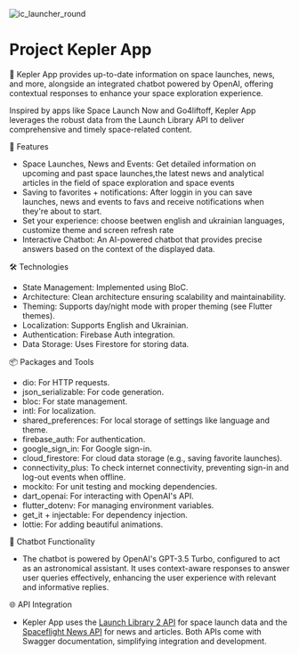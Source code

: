 
 ![ic_launcher_round](https://user-images.githubusercontent.com/87064627/227796621-c135771d-8554-40aa-b913-9aa6c96a5cf3.png)

# Project Kepler App 
📖 Kepler App provides up-to-date information on space launches, news, and more, alongside an integrated chatbot powered by OpenAI, offering contextual responses to enhance your space exploration experience.

Inspired by apps like Space Launch Now and Go4liftoff, Kepler App leverages the robust data from the Launch Library API to deliver comprehensive and timely space-related content.

🌌 Features
- Space Launches, News and Events: Get detailed information on upcoming and past space launches,the latest news and analytical articles in the field of space exploration and space events
- Saving to favorites + notifications: After loggin in you can save launches, news and events to favs and receive notifications when they're about to start.
- Set your experience: choose beetwen english and ukrainian languages, customize theme and screen refresh rate
- Interactive Chatbot: An AI-powered chatbot that provides precise answers based on the context of the displayed data.
  
🛠️ Technologies
- State Management: Implemented using BloC.
- Architecture: Clean architecture ensuring scalability and maintainability.
- Theming: Supports day/night mode with proper theming (see Flutter themes).
- Localization: Supports English and Ukrainian.
- Authentication: Firebase Auth integration.
- Data Storage: Uses Firestore for storing data.

📦 Packages and Tools
- dio: For HTTP requests.
- json_serializable: For code generation.
- bloc: For state management.
- intl: For localization.
- shared_preferences: For local storage of settings like language and theme.
- firebase_auth: For authentication.
- google_sign_in: For Google sign-in.
- cloud_firestore: For cloud data storage (e.g., saving favorite launches).
- connectivity_plus: To check internet connectivity, preventing sign-in and log-out events when offline.
- mockito: For unit testing and mocking dependencies.
- dart_openai: For interacting with OpenAI's API.
- flutter_dotenv: For managing environment variables.
- get_it + injectable: For dependency injection.
- lottie: For adding beautiful animations.

🤖 Chatbot Functionality
- The chatbot is powered by OpenAI's GPT-3.5 Turbo, configured to act as an astronomical assistant. It uses context-aware responses to answer user queries effectively, enhancing the user experience with relevant and informative replies.

🌐 API Integration
- Kepler App uses the [Launch Library 2 API](https://thespacedevs.com/llapi) for space launch data and the [Spaceflight News API](https://thespacedevs.com/snapi) for news and articles. Both APIs come with Swagger documentation, simplifying integration and development.
